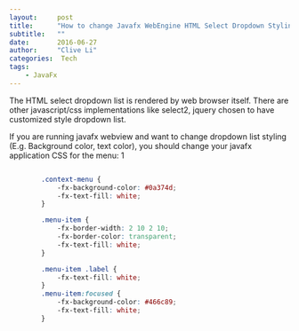 ```yaml
---
layout:     post
title:      "How to change Javafx WebEngine HTML Select Dropdown Styling"
subtitle:   ""
date:       2016-06-27
author:     "Clive Li"
categories:  Tech
tags:
    - JavaFx
---
```


The HTML select dropdown list is rendered by web browser itself. There are other javascript/css implementations like select2, jquery chosen to have customized style dropdown list.

If you are running javafx webview and want to change dropdown list styling (E.g. Background color, text color), you should change your javafx application CSS for the menu:
1
~~~ css

		.context-menu {
			-fx-background-color: #0a374d;
			-fx-text-fill: white;
		}

		.menu-item {
			-fx-border-width: 2 10 2 10;
			-fx-border-color: transparent;
			-fx-text-fill: white;
		}

		.menu-item .label {
			-fx-text-fill: white;
		}
		.menu-item:focused {
			-fx-background-color: #466c89;
			-fx-text-fill: white;
		}
		
~~~
